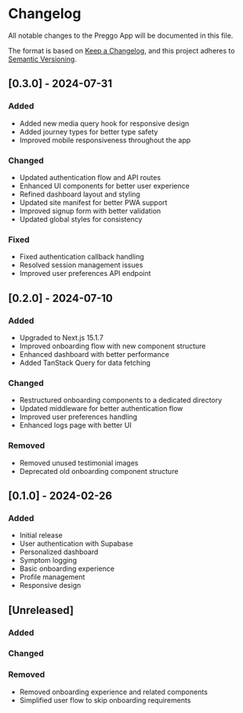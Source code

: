 # Changelog

All notable changes to the Preggo App will be documented in this file.

The format is based on [Keep a Changelog](https://keepachangelog.com/en/1.0.0/),
and this project adheres to [Semantic Versioning](https://semver.org/spec/v2.0.0.html).

## [0.3.0] - 2024-07-31

### Added
- Added new media query hook for responsive design
- Added journey types for better type safety
- Improved mobile responsiveness throughout the app

### Changed
- Updated authentication flow and API routes
- Enhanced UI components for better user experience
- Refined dashboard layout and styling
- Updated site manifest for better PWA support
- Improved signup form with better validation
- Updated global styles for consistency

### Fixed
- Fixed authentication callback handling
- Resolved session management issues
- Improved user preferences API endpoint

## [0.2.0] - 2024-07-10

### Added
- Upgraded to Next.js 15.1.7
- Improved onboarding flow with new component structure
- Enhanced dashboard with better performance
- Added TanStack Query for data fetching

### Changed
- Restructured onboarding components to a dedicated directory
- Updated middleware for better authentication flow
- Improved user preferences handling
- Enhanced logs page with better UI

### Removed
- Removed unused testimonial images
- Deprecated old onboarding component structure

## [0.1.0] - 2024-02-26

### Added
- Initial release
- User authentication with Supabase
- Personalized dashboard
- Symptom logging
- Basic onboarding experience
- Profile management
- Responsive design 

## [Unreleased]

### Added

### Changed

### Removed
- Removed onboarding experience and related components
- Simplified user flow to skip onboarding requirements 